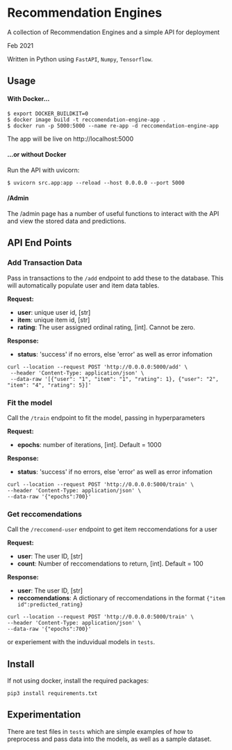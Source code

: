 # Recommendation Engines
A collection of Recommendation Engines and a simple API for deployment

Feb 2021

Written in Python using ```FastAPI```, ```Numpy```, ```Tensorflow```.

## Usage

#### With Docker...
```
$ export DOCKER_BUILDKIT=0
$ docker image build -t reccomendation-engine-app .
$ docker run -p 5000:5000 --name re-app -d reccomendation-engine-app
```

The app will be live on http://localhost:5000

#### ...or without Docker
Run the API with uvicorn:
```
$ uvicorn src.app:app --reload --host 0.0.0.0 --port 5000
```

#### /Admin

The /admin page has a number of useful functions to interact with the API and view the stored data and predictions.

## API End Points

### Add Transaction Data
Pass in transactions to the ```/add``` endpoint to add these to the database. This will automatically populate user and item data tables.

**Request:**
- **user**: unique user id, [str]
- **item**: unique item id, [str]
- **rating**: The user assigned ordinal rating, [int]. Cannot be zero.

**Response:**
- **status**: 'success' if no errors, else 'error' as well as error infomation

```
curl --location --request POST 'http://0.0.0.0:5000/add' \
 --header 'Content-Type: application/json' \
 --data-raw '[{"user": "1", "item": "1", "rating": 1}, {"user": "2", "item": "4", "rating": 5}]'
```
### Fit the model
Call the ```/train``` endpoint to fit the model, passing in hyperparameters

**Request:**
- **epochs**: number of iterations, [int]. Default = 1000

**Response:**
- **status**: 'success' if no errors, else 'error' as well as error infomation

```
curl --location --request POST 'http://0.0.0.0:5000/train' \
--header 'Content-Type: application/json' \
--data-raw '{"epochs":700}'
```

### Get reccomendations
Call the ```/reccomend-user``` endpoint to get item reccomendations for a user

**Request:**
- **user**: The user ID, [str]
- **count**: Number of reccomendations to return, [int]. Default = 100

**Response:**
- **user**: The user ID, [str]
- **reccomendations**: A dictionary of reccomendations in the format ```{"item id":predicted_rating}```

```
curl --location --request POST 'http://0.0.0.0:5000/train' \
--header 'Content-Type: application/json' \
--data-raw '{"epochs":700}'
```

or experiement with the induvidual models in ```tests```.

## Install

If not using docker, install the required packages:
```
pip3 install requirements.txt
```

## Experimentation

There are test files in ```tests``` which are simple examples of how to preprocess and pass data into the models, as well as a sample dataset.